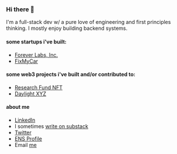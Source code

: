 ### Hi there 👋

I'm a full-stack dev w/ a pure love of engineering and first principles thinking. I mostly enjoy building backend systems.

#### some startups i've built:

- [Forever Labs, Inc.](https://foreverlabs.com)
- [FixMyCar](https://www.fixmycar.io)

#### some web3 projects i've built and/or contributed to:

- [Research Fund NFT](https://researchfundnft.com)
- [Daylight XYZ](https://www.daylight.xyz/)

#### about me

- [LinkedIn](https://linkedin.com/in/seanrobenalt)
- I sometimes [write on substack](https://seanrobenalt.substack.com)
- [Twitter](https://twitter.com/seanrob89)
- [ENS Profile](https://robenalt.eth.xyz)
- Email [me](mailto:srob0722@gmail.com)
